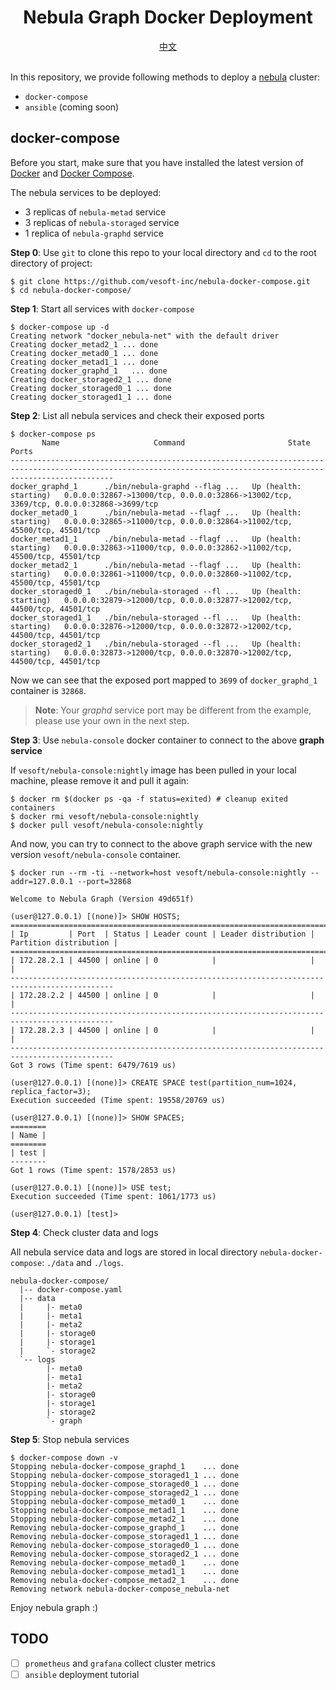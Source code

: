 <div align="center">
  <h1>Nebula Graph Docker Deployment</h1>
  <div>
    <a href="https://github.com/vesoft-inc/nebula-docker-compose/blob/master/README_zh-CN.md">中文</a>
  </div>
  <br>
</div>

In this repository, we provide following methods to deploy a [nebula](https://github.com/vesoft-inc/nebula) cluster:

- `docker-compose`
- `ansible` (coming soon)

## docker-compose

Before you start, make sure that you have installed the latest version of [Docker](https://docs.docker.com/) and [Docker Compose](https://docs.docker.com/compose/install/).

The nebula services to be deployed:

- 3 replicas of `nebula-metad` service
- 3 replicas of `nebula-storaged` service
- 1 replica of `nebula-graphd` service

**Step 0**: Use `git` to clone this repo to your local directory and `cd` to the root directory of project:

```shell
$ git clone https://github.com/vesoft-inc/nebula-docker-compose.git
$ cd nebula-docker-compose/
```

**Step 1**: Start all services with `docker-compose`

```shell
$ docker-compose up -d
Creating network "docker_nebula-net" with the default driver
Creating docker_metad2_1 ... done
Creating docker_metad0_1 ... done
Creating docker_metad1_1 ... done
Creating docker_graphd_1   ... done
Creating docker_storaged2_1 ... done
Creating docker_storaged0_1 ... done
Creating docker_storaged1_1 ... done
```

**Step 2**: List all nebula services and check their exposed ports

``` shell
$ docker-compose ps
       Name                     Command                       State                                                   Ports
-------------------------------------------------------------------------------------------------------------------------------------------------------------------
docker_graphd_1      ./bin/nebula-graphd --flag ...   Up (health: starting)   0.0.0.0:32867->13000/tcp, 0.0.0.0:32866->13002/tcp, 3369/tcp, 0.0.0.0:32868->3699/tcp
docker_metad0_1      ./bin/nebula-metad --flagf ...   Up (health: starting)   0.0.0.0:32865->11000/tcp, 0.0.0.0:32864->11002/tcp, 45500/tcp, 45501/tcp
docker_metad1_1      ./bin/nebula-metad --flagf ...   Up (health: starting)   0.0.0.0:32863->11000/tcp, 0.0.0.0:32862->11002/tcp, 45500/tcp, 45501/tcp
docker_metad2_1      ./bin/nebula-metad --flagf ...   Up (health: starting)   0.0.0.0:32861->11000/tcp, 0.0.0.0:32860->11002/tcp, 45500/tcp, 45501/tcp
docker_storaged0_1   ./bin/nebula-storaged --fl ...   Up (health: starting)   0.0.0.0:32879->12000/tcp, 0.0.0.0:32877->12002/tcp, 44500/tcp, 44501/tcp
docker_storaged1_1   ./bin/nebula-storaged --fl ...   Up (health: starting)   0.0.0.0:32876->12000/tcp, 0.0.0.0:32872->12002/tcp, 44500/tcp, 44501/tcp
docker_storaged2_1   ./bin/nebula-storaged --fl ...   Up (health: starting)   0.0.0.0:32873->12000/tcp, 0.0.0.0:32870->12002/tcp, 44500/tcp, 44501/tcp
```

Now we can see that the exposed port mapped to `3699` of `docker_graphd_1` container is `32868`.

> **Note**: Your *graphd* service port may be different from the example, please use your own in the next step.

**Step 3**: Use `nebula-console` docker container to connect to the above **graph service**

If `vesoft/nebula-console:nightly` image has been pulled in your local machine, please remove it and pull it again:

```shell
$ docker rm $(docker ps -qa -f status=exited) # cleanup exited containers
$ docker rmi vesoft/nebula-console:nightly
$ docker pull vesoft/nebula-console:nightly
```

And now, you can try to connect to the above graph service with the new version `vesoft/nebula-console` container.

``` shell
$ docker run --rm -ti --network=host vesoft/nebula-console:nightly --addr=127.0.0.1 --port=32868

Welcome to Nebula Graph (Version 49d651f)

(user@127.0.0.1) [(none)]> SHOW HOSTS;
=============================================================================================
| Ip         | Port  | Status | Leader count | Leader distribution | Partition distribution |
=============================================================================================
| 172.28.2.1 | 44500 | online | 0            |                     |                        |
---------------------------------------------------------------------------------------------
| 172.28.2.2 | 44500 | online | 0            |                     |                        |
---------------------------------------------------------------------------------------------
| 172.28.2.3 | 44500 | online | 0            |                     |                        |
---------------------------------------------------------------------------------------------
Got 3 rows (Time spent: 6479/7619 us)

(user@127.0.0.1) [(none)]> CREATE SPACE test(partition_num=1024, replica_factor=3);
Execution succeeded (Time spent: 19558/20769 us)

(user@127.0.0.1) [(none)]> SHOW SPACES;
========
| Name |
========
| test |
--------
Got 1 rows (Time spent: 1578/2853 us)

(user@127.0.0.1) [(none)]> USE test;
Execution succeeded (Time spent: 1061/1773 us)

(user@127.0.0.1) [test]>
```

**Step 4**: Check cluster data and logs

All nebula service data and logs are stored in local directory `nebula-docker-compose`: `./data` and `./logs`.

```text
nebula-docker-compose/
  |-- docker-compose.yaml
  |-- data
  |     |- meta0
  |     |- meta1
  |     |- meta2
  |     |- storage0
  |     |- storage1
  |     `- storage2
  `-- logs
        |- meta0
        |- meta1
        |- meta2
        |- storage0
        |- storage1
        |- storage2
        `- graph
```

**Step 5**: Stop nebula services

```shell
$ docker-compose down -v
Stopping nebula-docker-compose_graphd_1    ... done
Stopping nebula-docker-compose_storaged1_1 ... done
Stopping nebula-docker-compose_storaged0_1 ... done
Stopping nebula-docker-compose_storaged2_1 ... done
Stopping nebula-docker-compose_metad0_1    ... done
Stopping nebula-docker-compose_metad1_1    ... done
Stopping nebula-docker-compose_metad2_1    ... done
Removing nebula-docker-compose_graphd_1    ... done
Removing nebula-docker-compose_storaged1_1 ... done
Removing nebula-docker-compose_storaged0_1 ... done
Removing nebula-docker-compose_storaged2_1 ... done
Removing nebula-docker-compose_metad0_1    ... done
Removing nebula-docker-compose_metad1_1    ... done
Removing nebula-docker-compose_metad2_1    ... done
Removing network nebula-docker-compose_nebula-net
```

Enjoy nebula graph :)

## TODO

- [ ] `prometheus` and `grafana` collect cluster metrics
- [ ] `ansible` deployment tutorial
